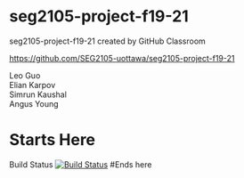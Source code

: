 # seg2105-project-f19-21
seg2105-project-f19-21 created by GitHub Classroom

https://github.com/SEG2105-uottawa/seg2105-project-f19-21

Leo Guo<br />
Elian Karpov<br />
Simrun Kaushal<br />
Angus Young

# Starts Here
Build Status 
[![Build 
Status](https://circleci.com/gh/SEG2105-uottawa/seg2105-project-f19-21.png?branch=master)](https://circleci.com/gh/SEG2105-uottawa/seg2105-project-f19-21)
#Ends here